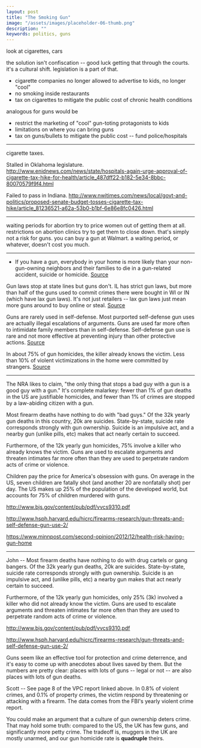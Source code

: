 ```yaml
---
layout: post
title: "The Smoking Gun"
image: "/assets/images/placeholder-06-thumb.png"
description: ""
keywords: politics, guns
---
```




look at cigarettes, cars

the solution isn't confiscation -- good luck getting that through the courts. it's a cultural shift. legislation is a part of that. 

- cigarette companies no longer allowed to advertise to kids, no longer "cool"
- no smoking inside restaurants
- tax on cigarettes to mitigate the public cost of chronic health conditions

analogous for guns would be

- restrict the marketing of "cool" gun-toting protagonists to kids
- limitations on where you can bring guns
- tax on guns/bullets to mitigate the public cost -- fund police/hospitals



---


cigarette taxes. 

Stalled in Oklahoma legislature. http://www.enidnews.com/news/state/hospitals-again-urge-approval-of-cigarette-tax-hike-for-health/article_487dff22-b182-5e34-8bbc-80070579f9f4.html

Failed to pass in Indiana. http://www.nwitimes.com/news/local/govt-and-politics/proposed-senate-budget-tosses-cigarette-tax-hike/article_81236521-a62a-53b0-b1bf-6e86e8fc0426.html



---

waiting periods for abortion try to price women out of getting them at all. restrictions on abortion clinics try to get them to close down. that's simply not a risk for guns. you can buy a gun at Walmart. a waiting period, or whatever, doesn't cost you much. 

---

- If you have a gun, everybody in your home is more likely than your non-gun-owning neighbors and their families to die in a gun-related accident, suicide or homicide. [Source](https://www.minnpost.com/second-opinion/2012/12/health-risk-having-gun-home)

Gun laws stop at state lines but guns don't. IL has strict gun laws, but more than half of the guns used to commit crimes there were bought in WI or IN (which have lax gun laws). It's not just retailers -- lax gun laws just mean more guns around to buy online or steal. [Source](https://fivethirtyeight.com/features/gun-laws-stop-at-state-lines-but-guns-dont/)


Guns are rarely used in self-defense. Most purported self-defense gun uses are actually illegal escalations of arguments. Guns are used far more often to intimidate family members than in self-defense. Self-defense gun use is rare and not more effective at preventing injury than other protective actions. [Source](http://www.hsph.harvard.edu/hicrc/firearms-research/gun-threats-and-self-defense-gun-use-2/)

In about 75% of gun homicides, the killer already knows the victim. Less than 10% of violent victimizations in the home were committed by strangers. [Source](https://www.bjs.gov/content/pub/pdf/vvcs9310.pdf)




---

The NRA likes to claim, "the only thing that stops a bad guy with a gun is a good guy with a gun." It's complete malarkey: fewer than 1% of gun deaths in the US are justifiable homicides, and fewer than 1% of crimes are stopped by a law-abiding citizen with a gun.

Most firearm deaths have nothing to do with "bad guys." Of the 32k yearly gun deaths in this country, 20k are suicides. State-by-state, suicide rate corresponds strongly with gun ownership. Suicide is an impulsive act, and a nearby gun (unlike pills, etc) makes that act nearly certain to succeed.

Furthermore, of the 12k yearly gun homicides, 75% involve a killer who already knows the victim. Guns are used to escalate arguments and threaten intimates far more often than they are used to perpetrate random acts of crime or violence.

Children pay the price for America's obsession with guns. On average in the US, seven children are fatally shot (and another 20 are nonfatally shot) per day. The US makes up 25% of the population of the developed world, but accounts for 75% of children murdered with guns.

http://www.bjs.gov/content/pub/pdf/vvcs9310.pdf

http://www.hsph.harvard.edu/hicrc/firearms-research/gun-threats-and-self-defense-gun-use-2/

https://www.minnpost.com/second-opinion/2012/12/health-risk-having-gun-home

---

John -- Most firearm deaths have nothing to do with drug cartels or gang bangers. Of the 32k yearly gun deaths, 20k are suicides. State-by-state, suicide rate corresponds strongly with gun ownership. Suicide is an impulsive act, and (unlike pills, etc) a nearby gun makes that act nearly certain to succeed.

Furthermore, of the 12k yearly gun homicides, only 25% (3k) involved a killer who did not already know the victim. Guns are used to escalate arguments and threaten intimates far more often than they are used to perpetrate random acts of crime or violence.

http://www.bjs.gov/content/pub/pdf/vvcs9310.pdf

http://www.hsph.harvard.edu/hicrc/firearms-research/gun-threats-and-self-defense-gun-use-2/

Guns seem like an effective tool for protection and crime deterrence, and it's easy to come up with anecdotes about lives saved by them. But the numbers are pretty clear: places with lots of guns -- legal or not -- are also places with lots of gun deaths.

Scott -- See page 8 of the VPC report linked above. In 0.8% of violent crimes, and 0.1% of property crimes, the victim respond by threatening or attacking with a firearm. The data comes from the FBI's yearly violent crime report.

You could make an argument that a culture of gun ownership deters crime. That may hold some truth: compared to the US, the UK has few guns, and significantly more petty crime. The tradeoff is, muggers in the UK are mostly unarmed, and our gun homicide rate is **quadruple** theirs.
